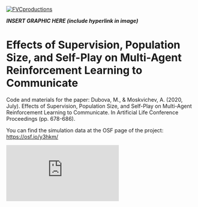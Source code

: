 <a href="http://fvcproductions.com"><img src="https://avatars1.githubusercontent.com/u/4284691?v=3&s=200" title="FVCproductions" alt="FVCproductions"></a>

<!-- [![FVCproductions](https://avatars1.githubusercontent.com/u/4284691?v=3&s=200)](http://fvcproductions.com) -->

***INSERT GRAPHIC HERE (include hyperlink in image)***

# Effects of Supervision, Population Size, and Self-Play on Multi-Agent Reinforcement Learning to Communicate

Code and materials for the paper: Dubova, M., & Moskvichev, A. (2020, July). Effects of Supervision, Population Size, and Self-Play on Multi-Agent Reinforcement Learning to Communicate. In Artificial Life Conference Proceedings (pp. 678-686).

You can find the simulation data at the OSF page of the project: https://osf.io/y3hkm/

![Test Image 4](https://github.com/blinodelka/Multi-Agent-Communication-Learning/blob/master/ALIFE_poster_FINAL.pdf)
